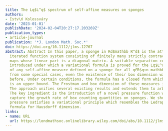 ```yaml
---
title: The Lq$L^q$ spectrum of self-affine measures on sponges
authors:
- Istv\ń Kolossváry
date: '2023-01-01'
publishDate: '2024-02-04T20:27:17.203269Z'
publication_types:
- article-journal
publication: '*J. London Math. Soc.*'
doi: https://doi.org/10.1112/jlms.12767
abstract: Abstract In this paper, a sponge in Rd$mathbb R^d$ is the attractor of an
  iterated function system consisting of finitely many strictly contracting affine
  maps whose linear part is a diagonal matrix. A suitable separation condition is
  introduced under which a variational formula is proved for the Lq$L^q$ spectrum
  of any self-affine measure defined on a sponge for all q∈R$qın mathbb R$. Apart
  from some special cases, even the existence of their box dimension was not proved
  before. Under certain conditions, the formula has a closed form which in general
  is an upper bound. The Frostman and box dimension of these measures is also determined.
  The approach unifies several existing results and extends them to arbitrary dimensions.
  The key ingredient is the introduction of a novel pressure function which aims to
  capture the growth rate of box counting quantities on sponges. We show that this
  pressure satisfies a variational principle which resembles the Ledrappier–Young
  formula for Hausdorff dimension.
links:
- name: URL
  url: https://londmathsoc.onlinelibrary.wiley.com/doi/abs/10.1112/jlms.12767
---
```

